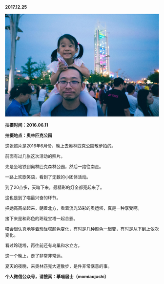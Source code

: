 
          
            
**2017.12.25**



![](img/51001-c0be092912d7e43d.jpg)




**拍摄时间：2016.06.11**

**拍摄地点：奥林匹克公园**

这张照片是2016年6月份，晚上去奥林匹克公园散步拍的。

前面有过几张这次活动的照片。

先是坐地铁到奥林匹克森林公园，然后一路往南走。

一路上欢歌笑语，看到了无数的小团体活动。

到了20点多，天暗下来，最精彩的灯全都亮起来了。

这也是到了喵最兴奋的环节。

把她高高举起来，朝着北方，看着流光溢彩的奥运塔，真是一种享受啊。

接下来是和彩色的玲珑宝塔一起合影。

喵会很认真地等着玲珑塔颜色变化，有时是几种颜色一起变，有时是从下到上依次变化。

看过玲珑塔，再往前还有鸟巢和水立方。

这一个晚上，走了非常非常远。

夏天的夜晚，来奥林匹克大道散步，是件非常惬意的事。


**个人微信公众号，请搜索：摹喵居士（momiaojushi）**

          
        